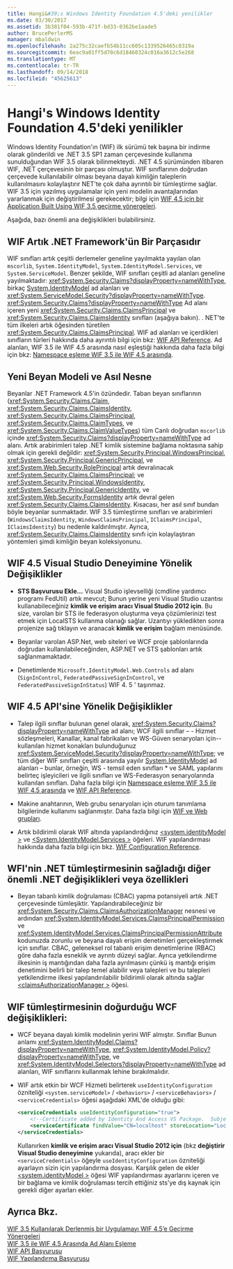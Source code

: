 ```yaml
---
title: Hangi&#39;s Windows Identity Foundation 4.5'deki yenilikler
ms.date: 03/30/2017
ms.assetid: 3b381f04-593b-471f-bd33-0362be1aade5
author: BrucePerlerMS
manager: mbaldwin
ms.openlocfilehash: 2a275c32caefb54b11cc605c1339526465c8319a
ms.sourcegitcommit: 6eac9a01ff5d70c6d18460324c016a3612c5e268
ms.translationtype: MT
ms.contentlocale: tr-TR
ms.lasthandoff: 09/14/2018
ms.locfileid: "45625613"
---
```

# <a name="what39s-new-in-windows-identity-foundation-45"></a>Hangi&#39;s Windows Identity Foundation 4.5'deki yenilikler
Windows Identity Foundation'ın (WIF) ilk sürümü tek başına bir indirme olarak gönderildi ve .NET 3.5 SP1 zaman çerçevesinde kullanıma sunulduğundan WIF 3.5 olarak bilinmekteydi. .NET 4.5 sürümünden itibaren WIF, .NET çerçevesinin bir parçası olmuştur. WIF sınıflarının doğrudan çerçevede kullanılabilir olması beyana dayalı kimliğin taleplerin kullanılmasını kolaylaştırır NET'te çok daha ayrıntılı bir tümleştirme sağlar. WIF 3.5 için yazılmış uygulamalar için yeni modelin avantajlarından yararlanmak için değiştirilmesi gerekecektir; bilgi için [WIF 4.5 için bir Application Built Using WIF 3.5 geçirme yönergeleri](../../../docs/framework/security/guidelines-for-migrating-an-application-built-using-wif-3-5-to-wif-4-5.md).  
  
 Aşağıda, bazı önemli ana değişiklikleri bulabilirsiniz.  
  
## <a name="wif-is-now-part-of-the-net-framework"></a>WIF Artık .NET Framework'ün Bir Parçasıdır  
 WIF sınıfları artık çeşitli derlemeler geneline yayılmakta yayılan olan `mscorlib`, `System.IdentityModel`, `System.IdentityModel.Services`, ve `System.ServiceModel`. Benzer şekilde, WIF sınıfları çeşitli ad alanları geneline yayılmaktadır: <xref:System.Security.Claims?displayProperty=nameWithType>, birkaç [System.IdentityModel](https://go.microsoft.com/fwlink/?LinkId=272004) ad alanları ve <xref:System.ServiceModel.Security?displayProperty=nameWithType>. <xref:System.Security.Claims?displayProperty=nameWithType> Ad alanı içeren yeni <xref:System.Security.Claims.ClaimsPrincipal> ve <xref:System.Security.Claims.ClaimsIdentity> sınıfları (aşağıya bakın). . NET'te tüm ilkeleri artık öğesinden türetilen <xref:System.Security.Claims.ClaimsPrincipal>. WIF ad alanları ve içerdikleri sınıfların türleri hakkında daha ayrıntılı bilgi için bkz: [WIF API Reference](../../../docs/framework/security/wif-api-reference.md). Ad alanları, WIF 3.5 ile WIF 4.5 arasında nasıl eşleştiği hakkında daha fazla bilgi için bkz: [Namespace eşleme WIF 3.5 ile WIF 4.5 arasında](../../../docs/framework/security/namespace-mapping-between-wif-3-5-and-wif-4-5.md).  
  
## <a name="new-claims-model-and-principal-object"></a>Yeni Beyan Modeli ve Asıl Nesne  
 Beyanlar .NET Framework 4.5'in özündedir. Taban beyan sınıflarının (<xref:System.Security.Claims.Claim>, <xref:System.Security.Claims.ClaimsIdentity>, <xref:System.Security.Claims.ClaimsPrincipal>, <xref:System.Security.Claims.ClaimTypes>, ve <xref:System.Security.Claims.ClaimValueTypes>) tüm Canlı doğrudan `mscorlib` içinde <xref:System.Security.Claims?displayProperty=nameWithType> ad alanı. Artık arabirimleri talep .NET kimlik sistemine bağlama noktasına sahip olmak için gerekli değildir: <xref:System.Security.Principal.WindowsPrincipal>, <xref:System.Security.Principal.GenericPrincipal>, ve <xref:System.Web.Security.RolePrincipal> artık devralınacak <xref:System.Security.Claims.ClaimsPrincipal>; ve <xref:System.Security.Principal.WindowsIdentity>, <xref:System.Security.Principal.GenericIdentity>, ve <xref:System.Web.Security.FormsIdentity> artık devral gelen <xref:System.Security.Claims.ClaimsIdentity>. Kısacası, her asıl sınıf bundan böyle beyanlar sunmaktadır. WIF 3.5 tümleştirme sınıfları ve arabirimleri (`WindowsClaimsIdentity`, `WindowsClaimsPrincipal`, `IClaimsPrincipal`, `IClaimsIdentity`) bu nedenle kaldırılmıştır. Ayrıca, <xref:System.Security.Claims.ClaimsIdentity> sınıfı için kolaylaştıran yöntemleri şimdi kimliğin beyan koleksiyonunu.  
  
## <a name="changes-to-the-wif-45-visual-studio-experience"></a>WIF 4.5 Visual Studio Deneyimine Yönelik Değişiklikler  
  
-   **STS Başvurusu Ekle...** Visual Studio işlevselliği (cmdline yardımcı programı FedUtil) artık mevcut; Bunun yerine yeni Visual Studio uzantısı kullanabileceğiniz **kimlik ve erişim aracı Visual Studio 2012 için**. Bu size, varolan bir STS ile federasyon oluşturma veya çözümlerinizi test etmek için LocalSTS kullanma olanağı sağlar. Uzantıyı yükledikten sonra projenize sağ tıklayın ve aranacak **kimlik ve erişim** bağlam menüsünde.  
  
-   Beyanlar varolan ASP.Net, web siteleri ve WCF proje şablonlarında doğrudan kullanılabileceğinden, ASP.NET ve STS şablonları artık sağlanmamaktadır.  
  
-   Denetimlerde `Microsoft.IdentityModel.Web.Controls` ad alanı (`SignInControl`, `FederatedPassiveSignInControl`, ve `FederatedPassiveSignInStatus`) WIF 4. 5 ' taşınmaz.  
  
## <a name="changes-to-the-wif-45-api"></a>WIF 4.5 API'sine Yönelik Değişiklikler  
  
-   Talep ilgili sınıflar bulunan genel olarak, <xref:System.Security.Claims?displayProperty=nameWithType> ad alanı; WCF ilgili sınıflar – - Hizmet sözleşmeleri, Kanallar, kanal fabrikaları ve WS-Güven senaryoları için--kullanılan hizmet konakları bulunduğunuz <xref:System.ServiceModel.Security?displayProperty=nameWithType>; ve tüm diğer WIF sınıfları çeşitli arasında yayılır [System.IdentityModel](https://go.microsoft.com/fwlink/?LinkId=272004) ad alanları – bunlar, örneğin, WS - temsil eden sınıfları * ve SAML yapılarını belirteç işleyicileri ve ilgili sınıfları ve WS-Federasyon senaryolarında kullanılan sınıfları. Daha fazla bilgi için [Namespace eşleme WIF 3.5 ile WIF 4.5 arasında](../../../docs/framework/security/namespace-mapping-between-wif-3-5-and-wif-4-5.md) ve [WIF API Reference](../../../docs/framework/security/wif-api-reference.md).  
  
-   Makine anahtarının, Web grubu senaryoları için oturum tanımlama bilgilerinde kullanımı sağlanmıştır. Daha fazla bilgi için [WIF ve Web grupları](../../../docs/framework/security/wif-and-web-farms.md).  
  
-   Artık bildirimli olarak WIF altında yapılandırdığınız [ \<system.identityModel >](../../../docs/framework/configure-apps/file-schema/windows-identity-foundation/system-identitymodel.md) ve [ \<System.IdentityModel.Services >](../../../docs/framework/configure-apps/file-schema/windows-identity-foundation/system-identitymodel-services.md) öğeleri. WIF yapılandırması hakkında daha fazla bilgi için bkz. [WIF Configuration Reference](../../../docs/framework/security/wif-configuration-reference.md).  
  
## <a name="other-notable-net-changes-or-features-that-are-caused-by-the-integration-of-wif-into-net"></a>WFI'nin .NET tümleştirmesinin sağladığı diğer önemli .NET değişiklikleri veya özellikleri  
  
-   Beyan tabanlı kimlik doğrulaması (CBAC) yapma potansiyeli artık .NET çerçevesinde tümleşiktir. Yapılandırabileceğiniz bir <xref:System.Security.Claims.ClaimsAuthorizationManager> nesnesi ve ardından <xref:System.IdentityModel.Services.ClaimsPrincipalPermission> ve <xref:System.IdentityModel.Services.ClaimsPrincipalPermissionAttribute> kodunuzda zorunlu ve beyana dayalı erişim denetimleri gerçekleştirmek için sınıflar. CBAC, geleneksel rol tabanlı erişim denetimlerine (RBAC) göre daha fazla esneklik ve ayrıntı düzeyi sağlar. Ayrıca yetkilendirme ilkesinin iş mantığından daha fazla ayrılmasını çünkü iş mantığı erişim denetimini belirli bir talep temel alabilir veya talepleri ve bu talepleri yetkilendirme ilkesi yapılandırılabilir bildirimli olarak altında sağlar[ \<claimsAuthorizationManager >](../../../docs/framework/configure-apps/file-schema/windows-identity-foundation/claimsauthorizationmanager.md) öğesi.  
  
## <a name="wcf-changes-as-a-result-of-wif-integration"></a>WIF tümleştirmesinin doğurduğu WCF değişiklikleri:  
  
-   WCF beyana dayalı kimlik modelinin yerini WIF almıştır. Sınıflar Bunun anlamı <xref:System.IdentityModel.Claims?displayProperty=nameWithType>, <xref:System.IdentityModel.Policy?displayProperty=nameWithType>, ve <xref:System.IdentityModel.Selectors?displayProperty=nameWithType> ad alanları, WIF sınıflarını kullanmak lehine bırakılmalıdır.  
  
-   WIF artık etkin bir WCF Hizmeti belirterek `useIdentityConfiguration` özniteliği `<system.serviceModel>` / `<behaviors>` / `<serviceBehaviors>` / `<serviceCredentials>` öğesi aşağıdaki XML'de olduğu gibi:  
  
    ```xml  
    <serviceCredentials useIdentityConfiguration="true">  
        <!--Certificate added by Identity And Access VS Package.  Subject='CN=localhost', Issuer='CN=localhost'. Make sure you have this certificate installed. The Identity and Access tool does not install this certificate.-->  
        <serviceCertificate findValue="CN=localhost" storeLocation="LocalMachine" storeName="My" x509FindType="FindBySubjectDistinguishedName" />  
    </serviceCredentials>  
    ```  
  
     Kullanırken **kimlik ve erişim aracı Visual Studio 2012 için** (bkz **değiştirir Visual Studio deneyimine** yukarıda), aracı ekler bir `<serviceCredentials>` öğeyle `useIdentityConfiguration` özniteliği ayarlayın sizin için yapılandırma dosyası. Karşılık gelen de ekler [ \<system.identityModel >](../../../docs/framework/configure-apps/file-schema/windows-identity-foundation/system-identitymodel.md) öğesi WIF yapılandırması ayarlarını içeren ve bir bağlama ve kimlik doğrulaması tercih ettiğiniz sts'ye dış kaynak için gerekli diğer ayarları ekler.  
  
## <a name="see-also"></a>Ayrıca Bkz.  
 [WIF 3.5 Kullanılarak Derlenmiş bir Uygulamayı WIF 4.5’e Geçirme Yönergeleri](../../../docs/framework/security/guidelines-for-migrating-an-application-built-using-wif-3-5-to-wif-4-5.md)  
 [WIF 3.5 ile WIF 4.5 Arasında Ad Alanı Eşleme](../../../docs/framework/security/namespace-mapping-between-wif-3-5-and-wif-4-5.md)  
 [WIF API Başvurusu](../../../docs/framework/security/wif-api-reference.md)  
 [WIF Yapılandırma Başvurusu](../../../docs/framework/security/wif-configuration-reference.md)
